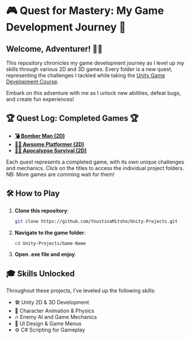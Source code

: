 # 🎮 Quest for Mastery: My Game Development Journey 🚀

## Welcome, Adventurer! 🧙‍♂️

This repository chronicles my game development journey as I level up my skills through various 2D and 3D games. Every folder is a new quest, representing the challenges I tackled while taking the [Unity Game Development Course](https://www.udemy.com/course/unity-game-development-create-2d-and-3d-games-with-c/?couponCode=OF83024E).

Embark on this adventure with me as I unlock new abilities, defeat bugs, and create fun experiences!

## 🏆 Quest Log: Completed Games 🏆

- **[💣 Bomber Man (2D)](path_to_folder)** 
- **[🏃‍♂️ Awsome Platformer (2D)](path_to_folder)** 
- **[🧟‍♂️ Apocalypse Survival (2D)](path_to_folder)** 

Each quest represents a completed game, with its own unique challenges and mechanics. Click on the titles to access the individual project folders.
NB: More games are comming wait for them!

## 🛠️ How to Play

1. **Clone this repository**: 
   ```bash
   git clone https://github.com/YoustinaMitsho/Unity-Projects.git
   ```
   
2. **Navigate to the game folder**:
   ```bash
   cd Unity-Projects/Game-Name
   ```
   
3. **Open .exe file and enjoy**.


## 🎓 Skills Unlocked

Throughout these projects, I’ve leveled up the following skills:

- 🛠️ Unity 2D & 3D Development
- 👾 Character Animation & Physics
- 🔥 Enemy AI and Game Mechanics
- 🧩 UI Design & Game Menus
- ⚙️ C# Scripting for Gameplay
